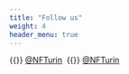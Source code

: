 ```yaml
---
title: "Follow us"
weight: 4
header_menu: true
---
```


{{<icon class="fa fa-instagram">}}&nbsp;[@NFTurin](https://www.instagram.com/nfturin/)&nbsp;&nbsp;{{<icon class="fa fa-twitter">}}&nbsp;[@NFTurin](https://twitter.com/NFTurin)